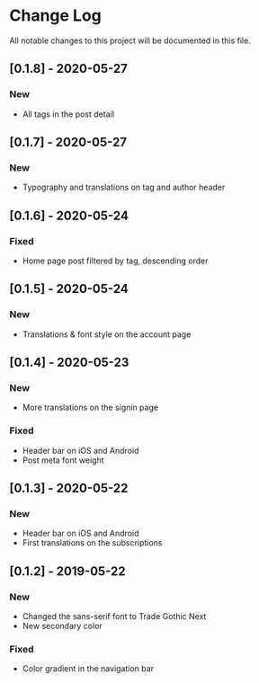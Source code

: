 # Change Log

All notable changes to this project will be documented in this file.

## [0.1.8] - 2020-05-27
### New
* All tags in the post detail

## [0.1.7] - 2020-05-27
### New
* Typography and translations on tag and author header

## [0.1.6] - 2020-05-24
### Fixed
* Home page post filtered by tag, descending order

## [0.1.5] - 2020-05-24
### New
* Translations & font style on the account page

## [0.1.4] - 2020-05-23
### New
* More translations on the signin page

### Fixed
* Header bar on iOS and Android
* Post meta font weight

## [0.1.3] - 2020-05-22
### New
* Header bar on iOS and Android
* First translations on the subscriptions

## [0.1.2] - 2019-05-22
### New
* Changed the sans-serif font to Trade Gothic Next
* New secondary color

### Fixed
* Color gradient in the navigation bar
